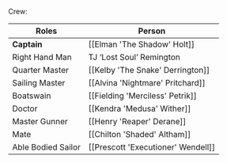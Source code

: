 Crew:

| Roles              | Person                             |
| ------------------ | ---------------------------------- |
| **Captain**        | [[Elman 'The Shadow' Holt]]        |
| Right Hand Man     | TJ ‘Lost Soul’ Remington           |
| Quarter Master     | [[Kelby 'The Snake' Derrington]]   |
| Sailing Master     | [[Alvina 'Nightmare' Pritchard]]   |
| Boatswain          | [[Fielding 'Merciless' Petrik]]    |
| Doctor             | [[Kendra 'Medusa' Wither]]         |
| Master Gunner      | [[Henry 'Reaper' Derane]]          |
| Mate               | [[Chilton 'Shaded' Altham]]        |
| Able Bodied Sailor | [[Prescott 'Executioner' Wendell]] |

